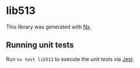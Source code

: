 # lib513

This library was generated with [Nx](https://nx.dev).

## Running unit tests

Run `nx test lib513` to execute the unit tests via [Jest](https://jestjs.io).
